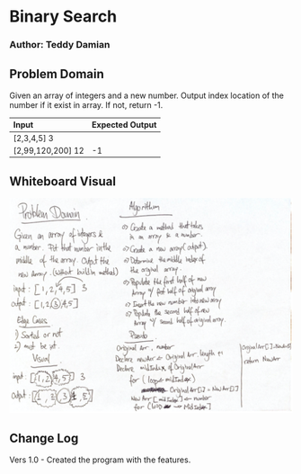 # Binary Search
### Author: Teddy Damian

## Problem Domain
Given an array of integers and a new number. Output index location of the number if it exist in array. If not, return -1.

| Input | Expected Output |
| :----------- | :----------- |
| [2,3,4,5] 3 |  | 1
| [2,99,120,200] 12  | -1 |

## Whiteboard Visual
![alt text](https://github.com/teddydamian/CSharp-data-structures-algorithms/blob/master/ArrayShift/ArrayShift/ArrShft.png)

## Change Log
Vers 1.0 - Created the program with the features.